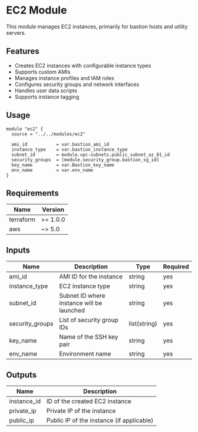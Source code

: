# EC2 Module

This module manages EC2 instances, primarily for bastion hosts and utility servers.

## Features

- Creates EC2 instances with configurable instance types
- Supports custom AMIs
- Manages instance profiles and IAM roles
- Configures security groups and network interfaces
- Handles user data scripts
- Supports instance tagging

## Usage

```hcl
module "ec2" {
  source = "../../modules/ec2"

  ami_id           = var.bastion_ami_id
  instance_type    = var.bastion_instance_type
  subnet_id        = module.vpc-subnets.public_subnet_az_01_id
  security_groups  = [module.security_group.bastion_sg_id]
  key_name         = var.Bastion_key_name
  env_name         = var.env_name
}
```

## Requirements

| Name | Version |
|------|---------|
| terraform | >= 1.0.0 |
| aws | ~> 5.0 |

## Inputs

| Name | Description | Type | Required |
|------|-------------|------|----------|
| ami_id | AMI ID for the instance | string | yes |
| instance_type | EC2 instance type | string | yes |
| subnet_id | Subnet ID where instance will be launched | string | yes |
| security_groups | List of security group IDs | list(string) | yes |
| key_name | Name of the SSH key pair | string | yes |
| env_name | Environment name | string | yes |

## Outputs

| Name | Description |
|------|-------------|
| instance_id | ID of the created EC2 instance |
| private_ip | Private IP of the instance |
| public_ip | Public IP of the instance (if applicable) |
